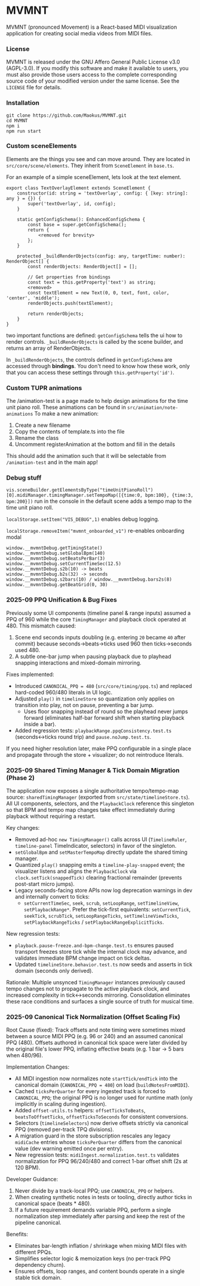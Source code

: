 # MVMNT

MVMNT (pronounced Movement) is a React-based MIDI visualization application for creating social media videos from MIDI files.

### License

MVMNT is released under the GNU Affero General Public License v3.0 (AGPL-3.0). If you modify this software and make it available to users, you must also provide those users access to the complete corresponding source code of your modified version under the same license. See the `LICENSE` file for details.

### Installation

```
git clone https://github.com/Maokus/MVMNT.git
cd MVMNT
npm i
npm run start
```

### Custom sceneElements

Elements are the things you see and can move around. They are located in `src/core/scene/elements`. They inherit from `SceneElement` in `base.ts`.

For an example of a simple sceneElement, lets look at the text element.

```
export class TextOverlayElement extends SceneElement {
    constructor(id: string = 'textOverlay', config: { [key: string]: any } = {}) {
        super('textOverlay', id, config);
    }

    static getConfigSchema(): EnhancedConfigSchema {
        const base = super.getConfigSchema();
        return {
            <removed for brevity>
        };
    }

    protected _buildRenderObjects(config: any, targetTime: number): RenderObject[] {
        const renderObjects: RenderObject[] = [];

        // Get properties from bindings
        const text = this.getProperty('text') as string;
        <removed>
        const textElement = new Text(0, 0, text, font, color, 'center', 'middle');
        renderObjects.push(textElement);

        return renderObjects;
    }
}
```

two important functions are defined: `getConfigSchema` tells the ui how to render controls. `_buildRenderObjects` is called by the scene builder, and returns an array of RenderObjects.

In `_buildRenderObjects`, the controls defined in `getConfigSchema` are accessed through **bindings**. You don't need to know how these work, only that you can access these settings through `this.getProperty('id')`.

### Custom TUPR animations

The /animation-test is a page made to help design animations for the time unit piano roll. These animations can be found in `src/animation/note-animations`
To make a new animation:

1. Create a new filename
2. Copy the contents of template.ts into the file
3. Rename the class
4. Uncomment registerAnimation at the bottom and fill in the details

This should add the animation such that it will be selectable from `/animation-test` and in the main app!

### Debug stuff

`vis.sceneBuilder.getElementsByType("timeUnitPianoRoll")[0].midiManager.timingManager.setTempoMap([{time:0, bpm:100}, {time:3, bpm:200}])` run in the console in the default scene adds a tempo map to the time unit piano roll.

`localStorage.setItem("VIS_DEBUG",1)` enables debug logging.

`localStorage.removeItem("mvmnt_onboarded_v1")` re-enables onboarding modal

```
window.__mvmntDebug.getTimingState()
window.__mvmntDebug.setGlobalBpm(140)
window.__mvmntDebug.setBeatsPerBar(3)
window.__mvmntDebug.setCurrentTimeSec(12.5)
window.__mvmntDebug.s2b(10) -> beats
window.__mvmntDebug.b2s(32) -> seconds
window.__mvmntDebug.s2bars(10) / window.__mvmntDebug.bars2s(8)
window.__mvmntDebug.getBeatGrid(0, 30)
```

### 2025-09 PPQ Unification & Bug Fixes

Previously some UI components (timeline panel & range inputs) assumed a PPQ of 960 while the core `TimingManager` and
playback clock operated at 480. This mismatch caused:

1. Scene end seconds inputs doubling (e.g. entering `20` became `40` after commit) because seconds→beats→ticks used 960 then ticks→seconds used 480.
2. A subtle one-bar jump when pausing playback due to playhead snapping interactions and mixed-domain mirroring.

Fixes implemented:

-   Introduced `CANONICAL_PPQ = 480` (`src/core/timing/ppq.ts`) and replaced hard-coded 960/480 literals in UI logic.
-   Adjusted `play()` in `timelineStore` so quantization only applies on transition into play, not on pause, preventing a bar jump.
    -   Uses floor snapping instead of round so the playhead never jumps forward (eliminates half-bar forward shift when starting playback inside a bar).
-   Added regression tests: `playbackRange.ppqConsistency.test.ts` (seconds↔ticks round trip) and `pause.noJump.test.ts`.

If you need higher resolution later, make PPQ configurable in a single place and propagate through the store + visualizer; do not reintroduce literals.

### 2025-09 Shared Timing Manager & Tick Domain Migration (Phase 2)

The application now exposes a single authoritative tempo/tempo-map source: `sharedTimingManager` (exported from `src/state/timelineStore.ts`). All UI components, selectors, and the `PlaybackClock` reference this singleton so that BPM and tempo map changes take effect immediately during playback without requiring a restart.

Key changes:

-   Removed ad-hoc `new TimingManager()` calls across UI (`TimelineRuler`, `timeline-panel` TimeIndicator, selectors) in favor of the singleton.
-   `setGlobalBpm` and `setMasterTempoMap` directly update the shared timing manager.
-   Quantized `play()` snapping emits a `timeline-play-snapped` event; the visualizer listens and aligns the `PlaybackClock` via `clock.setTick(snappedTick)` clearing fractional remainder (prevents post-start micro jumps).
-   Legacy seconds-facing store APIs now log deprecation warnings in dev and internally convert to ticks:
    -   `setCurrentTimeSec`, `seek`, `scrub`, `setLoopRange`, `setTimelineView`, `setPlaybackRange*`.
        Prefer the tick-first equivalents: `setCurrentTick`, `seekTick`, `scrubTick`, `setLoopRangeTicks`, `setTimelineViewTicks`, `setPlaybackRangeTicks` / `setPlaybackRangeExplicitTicks`.

New regression tests:

-   `playback.pause-freeze.and-bpm-change.test.ts` ensures paused transport freezes store tick while the internal clock may advance, and validates immediate BPM change impact on tick deltas.
-   Updated `timelineStore.behavior.test.ts` now seeds and asserts in tick domain (seconds only derived).

Rationale: Multiple unsynced `TimingManager` instances previously caused tempo changes not to propagate to the active playback clock, and increased complexity in tick↔seconds mirroring. Consolidation eliminates these race conditions and surfaces a single source of truth for musical time.

### 2025-09 Canonical Tick Normalization (Offset Scaling Fix)

Root Cause (fixed): Track offsets and note timing were sometimes mixed between a source MIDI PPQ (e.g. 96 or 240) and an assumed canonical PPQ (480). Offsets authored in canonical tick space were later divided by the original file's lower PPQ, inflating effective beats (e.g. 1 bar -> 5 bars when 480/96).

Implementation Changes:

-   All MIDI ingestion now normalizes note `startTick/endTick` into the canonical domain (`CANONICAL_PPQ = 480`) on load (`buildNotesFromMIDI`).
-   Cached `ticksPerQuarter` for every ingested track is forced to `CANONICAL_PPQ`; the original PPQ is no longer used for runtime math (only implicitly in scaling during ingestion).
-   Added `offset-utils.ts` helpers: `offsetTicksToBeats`, `beatsToOffsetTicks`, `offsetTicksToSeconds` for consistent conversions.
-   Selectors (`timelineSelectors`) now derive offsets strictly via canonical PPQ (removed per-track TPQ divisions).
-   A migration guard in the store subscription rescales any legacy `midiCache` entries whose `ticksPerQuarter` differs from the canonical value (dev warning emitted once per entry).
-   New regression tests: `midiIngest.normalization.test.ts` validates normalization for PPQ 96/240/480 and correct 1-bar offset shift (2s at 120 BPM).

Developer Guidance:

1. Never divide by a track-local PPQ; use `CANONICAL_PPQ` or helpers.
2. When creating synthetic notes in tests or tooling, directly author ticks in canonical space (beats \* 480).
3. If a future requirement demands variable PPQ, perform a single normalization step immediately after parsing and keep the rest of the pipeline canonical.

Benefits:

-   Eliminates bar-length inflation / shrinkage when mixing MIDI files with different PPQs.
-   Simplifies selector logic & memoization keys (no per-track PPQ dependency churn).
-   Ensures offsets, loop ranges, and content bounds operate in a single stable tick domain.
